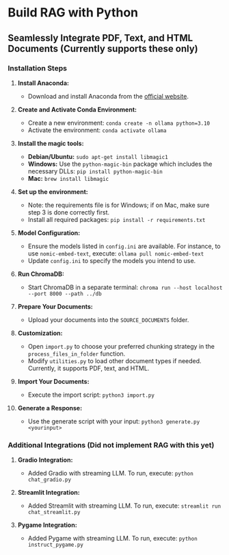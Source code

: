 # Build RAG with Python

## Seamlessly Integrate PDF, Text, and HTML Documents (Currently supports these only)

### Installation Steps

1. **Install Anaconda:**
   - Download and install Anaconda from the [official website](https://www.anaconda.com/products/distribution#download-section).

2. **Create and Activate Conda Environment:**
   - Create a new environment: `conda create -n ollama python=3.10`
   - Activate the environment: `conda activate ollama`

3. **Install the magic tools:**
   - **Debian/Ubuntu:** `sudo apt-get install libmagic1`
   - **Windows:** Use the `python-magic-bin` package which includes the necessary DLLs: `pip install python-magic-bin`
   - **Mac:** `brew install libmagic`

4. **Set up the environment:**
   - Note: the requirements file is for Windows; if on Mac, make sure step 3 is done correctly first.
   - Install all required packages: `pip install -r requirements.txt`

5. **Model Configuration:**
   - Ensure the models listed in `config.ini` are available. For instance, to use `nomic-embed-text`, execute: `ollama pull nomic-embed-text`
   - Update `config.ini` to specify the models you intend to use.

6. **Run ChromaDB:**
   - Start ChromaDB in a separate terminal: `chroma run --host localhost --port 8000 --path ../db`

7. **Prepare Your Documents:**
   - Upload your documents into the `SOURCE_DOCUMENTS` folder.

8. **Customization:**
   - Open `import.py` to choose your preferred chunking strategy in the `process_files_in_folder` function.
   - Modify `utilities.py` to load other document types if needed. Currently, it supports PDF, text, and HTML.

9. **Import Your Documents:**
   - Execute the import script: `python3 import.py`

10. **Generate a Response:**
    - Use the generate script with your input: `python3 generate.py <yourinput>`

### Additional Integrations (Did not implement RAG with this yet)

1. **Gradio Integration:** 
   - Added Gradio with streaming LLM. To run, execute: `python chat_gradio.py`

2. **Streamlit Integration:**
   - Added Streamlit with streaming LLM. To run, execute: `streamlit run chat_streamlit.py`

3. **Pygame Integration:**
   - Added Pygame with streaming LLM. To run, execute: `python instruct_pygame.py`